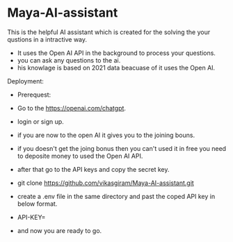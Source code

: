 # Maya-AI-assistant
  This is the helpful AI assistant which is created for the solving the your qustions in a intractive way.

  - It uses the Open AI API in the background to process your questions.
  - you can ask any questions to the ai.
  - his knowlage is based on 2021 data beacuase of it uses the Open AI.

Deployment:
  - Prerequest:
  - Go to the https://openai.com/chatgpt.
  - login or sign up.
  - if you are now to the open AI it gives you to the joining bouns.
  - if you doesn't get the joing bonus then you can't used it in free you need to deposite money to used the Open AI API.
  - after that go to the API keys and copy the secret key.

  - git clone https://github.com/vikasgiram/Maya-AI-assistant.git
  - create a .env file in the same directory and past the coped API key in below format.
  - API-KEY=<secret key>
  - and now you are ready to go.

    
